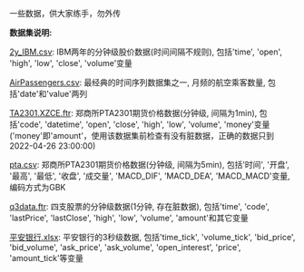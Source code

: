 一些数据，供大家练手，勿外传

**数据集说明:**

[2y_IBM.csv](https://github.com/HaoningChen/ScutQuant/blob/main/data/2y_IBM.csv): IBM两年的分钟级股价数据(时间间隔不规则), 包括'time', 'open', 'high', 'low', 'close', 'volume'变量

[AirPassengers.csv](https://github.com/HaoningChen/ScutQuant/blob/main/data/AirPassengers.csv): 最经典的时间序列数据集之一, 月频的航空乘客数量, 包括'date'和'value'两列

[TA2301.XZCE.ftr](https://github.com/HaoningChen/ScutQuant/blob/main/data/TA2301.XZCE.ftr): 郑商所PTA2301期货价格数据(分钟级, 间隔为1min), 包括'code', 'datetime', 'open', 'close', 'high', 'low', 'volume', 'money'变量('money'即'amount'，使用该数据集前检查有没有脏数据，正确的数据只到2022-04-26 23:00:00)

[pta.csv](https://github.com/HaoningChen/ScutQuant/blob/main/data/pta.csv): 郑商所PTA2301期货价格数据(分钟级, 间隔为5min), 包括'时间', '开盘', '最高', '最低', '收盘', '成交量', 'MACD_DIF', 'MACD_DEA', 'MACD_MACD'变量, 编码方式为GBK

[q3data.ftr](https://github.com/HaoningChen/ScutQuant/blob/main/data/q3data.ftr): 四支股票的分钟级数据(1分钟, 存在脏数据), 包括'time', 'code', 'lastPrice', 'lastClose', 'high', 'low', 'volume', 'amount'和其它变量

[平安银行.xlsx](https://github.com/HaoningChen/ScutQuant/blob/main/data/平安银行.xlsx): 平安银行的3秒级数据, 包括'time_tick', 'volume_tick', 'bid_price', 'bid_volume', 'ask_price', 'ask_volume', 'open_interest', 'price', 'amount_tick'等变量
